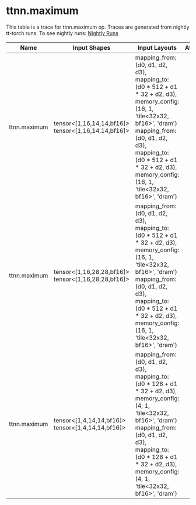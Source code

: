 # ttnn.maximum
This table is a trace for ttnn.maximum op. Traces are generated from nightly tt-torch runs. To see nightly runs: <a href="https://github.com/tenstorrent/tt-torch/actions/workflows/nightly-tests.yml">Nightly Runs</a>

| Name | Input Shapes | Input Layouts | Attributes | Output Shapes | Output Layouts | PCC | ATOL |
|------|--------------|---------------|------------|---------------|----------------|-----|------|
| ttnn.maximum | tensor<[1,16,14,14,bf16]> <br> tensor<[1,16,14,14,bf16]> | mapping_from: (d0, d1, d2, d3), mapping_to: (d0 * 512 + d1 * 32 + d2, d3), memory_config: (16, 1, 'tile<32x32, bf16>', 'dram') <br> mapping_from: (d0, d1, d2, d3), mapping_to: (d0 * 512 + d1 * 32 + d2, d3), memory_config: (16, 1, 'tile<32x32, bf16>', 'dram') |  | tensor<[1,16,14,14,bf16]> | mapping_from: (d0, d1, d2, d3), mapping_to: (d0 * 512 + d1 * 32 + d2, d3), memory_config: (16, 1, 'tile<32x32, bf16>', 'dram') | nan | nan |
| ttnn.maximum | tensor<[1,16,28,28,bf16]> <br> tensor<[1,16,28,28,bf16]> | mapping_from: (d0, d1, d2, d3), mapping_to: (d0 * 512 + d1 * 32 + d2, d3), memory_config: (16, 1, 'tile<32x32, bf16>', 'dram') <br> mapping_from: (d0, d1, d2, d3), mapping_to: (d0 * 512 + d1 * 32 + d2, d3), memory_config: (16, 1, 'tile<32x32, bf16>', 'dram') |  | tensor<[1,16,28,28,bf16]> | mapping_from: (d0, d1, d2, d3), mapping_to: (d0 * 512 + d1 * 32 + d2, d3), memory_config: (16, 1, 'tile<32x32, bf16>', 'dram') | nan | nan |
| ttnn.maximum | tensor<[1,4,14,14,bf16]> <br> tensor<[1,4,14,14,bf16]> | mapping_from: (d0, d1, d2, d3), mapping_to: (d0 * 128 + d1 * 32 + d2, d3), memory_config: (4, 1, 'tile<32x32, bf16>', 'dram') <br> mapping_from: (d0, d1, d2, d3), mapping_to: (d0 * 128 + d1 * 32 + d2, d3), memory_config: (4, 1, 'tile<32x32, bf16>', 'dram') |  | tensor<[1,4,14,14,bf16]> | mapping_from: (d0, d1, d2, d3), mapping_to: (d0 * 128 + d1 * 32 + d2, d3), memory_config: (4, 1, 'tile<32x32, bf16>', 'dram') | nan | nan |
